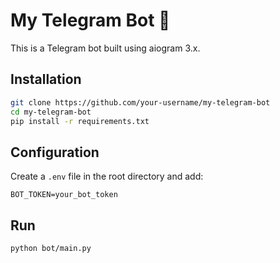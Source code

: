 # My Telegram Bot 🤖

This is a Telegram bot built using aiogram 3.x.

## Installation

```bash
git clone https://github.com/your-username/my-telegram-bot
cd my-telegram-bot
pip install -r requirements.txt
```

## Configuration

Create a `.env` file in the root directory and add:

```env
BOT_TOKEN=your_bot_token
```

## Run

```bash
python bot/main.py
```
